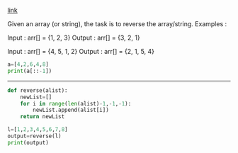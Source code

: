 [link](https://www.geeksforgeeks.org/array-data-structure/#rearrange)

Given an array (or string), the task is to reverse the array/string.
Examples : 
 

Input  : arr[] = {1, 2, 3}
Output : arr[] = {3, 2, 1}

Input :  arr[] = {4, 5, 1, 2}
Output : arr[] = {2, 1, 5, 4}

```python
a=[4,2,6,4,8]
print(a[::-1])
```
---
```python
def reverse(alist):
    newList=[]
    for i in range(len(alist)-1,-1,-1):
        newList.append(alist[i])
    return newList

l=[1,2,3,4,5,6,7,8]
output=reverse(l)
print(output)
```
